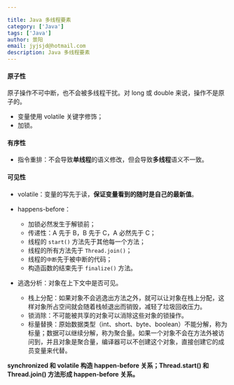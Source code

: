 ```yaml
---

title: Java 多线程要素
category: ['Java']
tags: ['Java']
author: 景阳
email: jyjsjd@hotmail.com
description: Java 多线程要素
---
```


#### 原子性
原子操作不可中断，也不会被多线程干扰。对 long 或 double 来说，操作不是原子的。
* 变量使用 volatile 关键字修饰；
* 加锁。

#### 有序性
* 指令重排：不会导致**单线程**的语义修改，但会导致**多线程**语义不一致。

#### 可见性
* volatile：变量的写先于读，**保证变量看到的随时是自己的最新值**。

* happens-before：
  - 加锁必然发生于解锁前；
  - 传递性：A 先于 B，B 先于 C，A 必然先于 C；
  - 线程的 `start()` 方法先于其他每一个方法；
  - 线程的所有方法先于 `Thread.join()`；
  - 线程的`中断`先于被中断的代码；
  - 构造函数的结束先于 `finalize()` 方法。

* 逃逸分析：对象在上下文中是否可见。
  - 栈上分配：如果对象不会逃逸出方法之外，就可以让对象在栈上分配，这样对象所占空间就会随着栈帧退出而销毁，减轻了垃圾回收压力。
  - 锁消除：不可能被共享的对象可以消除这些对象的锁操作。
  - 标量替换：原始数据类型（int、short、byte、boolean）不能分解，称为标量；数据可以继续分解，称为聚合量。如果一个对象不会在方法外被访问到，并且对象是聚合量，编译器可以不创建这个对象，直接创建它的成员变量来代替。

**synchronized 和 volatile 构造 happen-before 关系；Thread.start() 和 Thread.join() 方法形成 happen-before 关系。**

